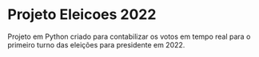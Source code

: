 # Projeto Eleicoes 2022

Projeto em Python criado para contabilizar os votos em tempo real para o primeiro turno das eleições para presidente em 2022.